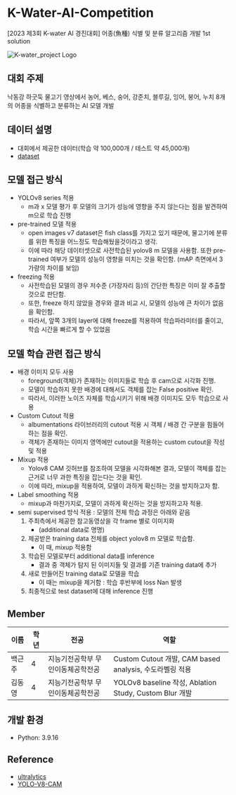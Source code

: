 # K-Water-AI-Competition
[2023 제3회 K-water AI 경진대회] 어종(魚種) 식별 및 분류 알고리즘 개발 1st solution

![K-water_project Logo](https://cdn.aifactory.space/images/20231018120320_NhMR.jpg)

## 대회 주제
낙동강 하굿둑 물고기 영상에서 농어, 베스, 숭어, 강준치, 블루길, 잉어, 붕어, 누치 8개의 어종을 식별하고 분류하는 AI 모델 개발

## 데이터 설명
- 대회에서 제공한 데이터(학습 약 100,000개 / 테스트 약 45,000개)
- [dataset](https://aifactory.space/task/2600/data)

## 모델 접근 방식
- YOLOv8 series 적용
  - m과 x 모델 평가 후 모델의 크기가 성능에 영향을 주지 않는다는 점을 발견하여 m으로 학습 진행
- pre-trained 모델 적용
  - open images v7 dataset은 fish class를 가지고 있기 때문에, 물고기에 분류를 위한 특징을 어느정도 학습해뒀을것이라고 생각.
  - 이에 따라 해당 데이터셋으로 사전학습된 yolov8 m 모델을 사용함. 또한 pre-trained 여부가 모델의 성능이 영향을 미치는 것을 확인함. (mAP 측면에서 3 가량의 차이를 보임)
- freezing 적용
  - 사전학습된 모델의 경우 저수준 (가장자리 등)의 간단한 특징은 이미 잘 추출할 것으로 판단함.
  - 또한, freeze 하지 않았을 경우와 결과 비교 시, 모델의 성능에 큰 차이가 없음을 확인함.
  - 따라서, 앞쪽 3개의 layer에 대해 freeze를 적용하여 학습파라미터를 줄이고, 학습 시간을 빠르게 할 수 있었음  

## 모델 학습 관련 접근 방식
- 배경 이미지 모두 사용
  - foreground(객체)가 존재하는 이미지들로 학습 후 cam으로 시각화 진행.
  - 모델이 학습하지 못한 배경에 대해서도 객체를 잡는 False positive 확인.
  - 따라서, 이러한 노이즈 자체를 학습시키기 위해 배경 이미지도 모두 학습으로 사용
- Custom Cutout 적용
  - albumentations 라이브러리의 cutout 적용 시 객체 / 배경 간 구분을 힘들어하는 점을 확인.
  - 객체가 존재하는 이미지 영역에만 cutout을 적용하는 custom cutout을 작성 및 적용
- Mixup 적용
  - Yolov8 CAM 깃허브를 참조하여 모델을 시각화해본 결과, 모델이 객체를 잡는 근거로 너무 과한 특징을 잡는다는 것을 확인.
  - 이에 따라, mixup을 적용하여, 모델이 과하게 확신하는 것을 방지하고자 함.
- Label smoothing 적용
  - mixup과 마찬가지로, 모델이 과하게 확신하는 것을 방지하고자 적용.
- semi supervised 방식 적용 : 모델의 전체 학습 과정은 아래와 같음
  1. 주최측에서 제공한 참고동영상을 각 frame 별로 이미지화
     - (additional data로 명명)
  2. 제공받은 training data 전체를 object yolov8 m 모델로 학습함.
     - 이 때, mixup 적용함 
  3. 학습된 모델로부터 additional data를 inference
     - 결과 중 객체가 탐지 된 이미지들 및 결과를 기존 training data에 추가
  4. 새로 만들어진 training data로 모델을 학습
     - 이 때는 mixup을 제거함 : 학습 후반부에 loss Nan 발생
  5. 최종적으로 test dataset에 대해 inference 진행

## Member
| 이름       | 학년 | 전공          | 역할                          |
|------------|-----|---------------|------------------------------|
| 백근주    | 4    | 지능기전공학부 무인이동체공학전공 | Custom Cutout 개발, CAM based analysis, 수도라벨링 적용 |
| 김동영    | 4    | 지능기전공학부 무인이동체공학전공 | YOLOv8 baseline 작성, Ablation Study, Custom Blur 개발 |

## 개발 환경
- Python: 3.9.16

## Reference
- [ultralytics](https://github.com/ultralytics/ultralytics)
- [YOLO-V8-CAM](https://github.com/rigvedrs/YOLO-V8-CAM)

